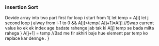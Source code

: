 ### insertion Sort 
Devide array into two part 
    first for loop i start from 1{
        let temp = A[i]
        let j 
        second loop j alway from i-1 to 0 && A[j]>temp{
            A[j+1]=A[j] //Swap current value ko ek ek index age badate rahenge jab tak ki A[j] temp se bada milta rahega 
        }
        A[j+1] = temp //Bad me fir akhiri baje hue element par temp ko replace kar dennge . 
    }
